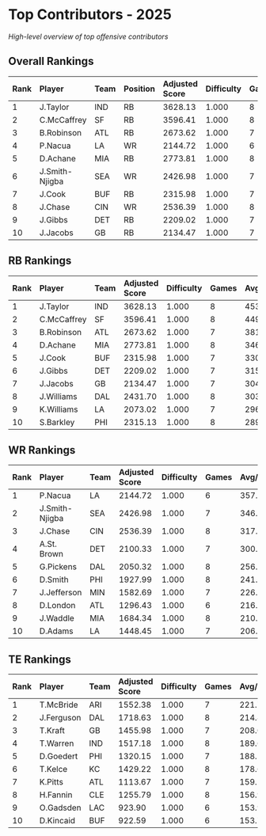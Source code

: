 # Top Contributors - 2025

*High-level overview of top offensive contributors*

## Overall Rankings

| Rank | Player         | Team | Position | Adjusted Score | Difficulty | Games | Avg/Game | Typical | Consistency | Trend      |
| :----| :--------------| :----| :--------| :--------------| :----------| :-----| :--------| :-------| :-----------| :----------|
| 1    | J.Taylor       | IND  | RB       | 3628.13        | 1.000      | 8     | 453.52   | 487.76  | 2/0/6       | Increasing |
| 2    | C.McCaffrey    | SF   | RB       | 3596.41        | 1.000      | 8     | 449.55   | 466.45  | 1/1/6       | Stable     |
| 3    | B.Robinson     | ATL  | RB       | 2673.62        | 1.000      | 7     | 381.95   | 418.76  | 2/0/5       | Stable     |
| 4    | P.Nacua        | LA   | WR       | 2144.72        | 1.000      | 6     | 357.45   | 376.63  | 1/0/5       | Stable     |
| 5    | D.Achane       | MIA  | RB       | 2773.81        | 1.000      | 8     | 346.73   | 343.16  | 2/0/6       | Stable     |
| 6    | J.Smith-Njigba | SEA  | WR       | 2426.98        | 1.000      | 7     | 346.71   | 384.58  | 2/1/4       | Increasing |
| 7    | J.Cook         | BUF  | RB       | 2315.98        | 1.000      | 7     | 330.85   | 366.75  | 2/0/5       | Decreasing |
| 8    | J.Chase        | CIN  | WR       | 2536.39        | 1.000      | 8     | 317.05   | 330.95  | 3/0/5       | Increasing |
| 9    | J.Gibbs        | DET  | RB       | 2209.02        | 1.000      | 7     | 315.57   | 274.74  | 1/0/6       | Stable     |
| 10   | J.Jacobs       | GB   | RB       | 2134.47        | 1.000      | 7     | 304.92   | 243.51  | 0/0/7       | Increasing |

## RB Rankings

| Rank | Player      | Team | Adjusted Score | Difficulty | Games | Avg/Game | Typical | Consistency | Trend      |
| :----| :-----------| :----| :--------------| :----------| :-----| :--------| :-------| :-----------| :----------|
| 1    | J.Taylor    | IND  | 3628.13        | 1.000      | 8     | 453.52   | 487.76  | 2/0/6       | Increasing |
| 2    | C.McCaffrey | SF   | 3596.41        | 1.000      | 8     | 449.55   | 466.45  | 1/1/6       | Stable     |
| 3    | B.Robinson  | ATL  | 2673.62        | 1.000      | 7     | 381.95   | 418.76  | 2/0/5       | Stable     |
| 4    | D.Achane    | MIA  | 2773.81        | 1.000      | 8     | 346.73   | 343.16  | 2/0/6       | Stable     |
| 5    | J.Cook      | BUF  | 2315.98        | 1.000      | 7     | 330.85   | 366.75  | 2/0/5       | Decreasing |
| 6    | J.Gibbs     | DET  | 2209.02        | 1.000      | 7     | 315.57   | 274.74  | 1/0/6       | Stable     |
| 7    | J.Jacobs    | GB   | 2134.47        | 1.000      | 7     | 304.92   | 243.51  | 0/0/7       | Increasing |
| 8    | J.Williams  | DAL  | 2431.70        | 1.000      | 8     | 303.96   | 309.24  | 2/1/5       | Decreasing |
| 9    | K.Williams  | LA   | 2073.02        | 1.000      | 7     | 296.15   | 283.12  | 1/0/6       | Stable     |
| 10   | S.Barkley   | PHI  | 2315.13        | 1.000      | 8     | 289.39   | 281.64  | 2/1/5       | Decreasing |

## WR Rankings

| Rank | Player         | Team | Adjusted Score | Difficulty | Games | Avg/Game | Typical | Consistency | Trend      |
| :----| :--------------| :----| :--------------| :----------| :-----| :--------| :-------| :-----------| :----------|
| 1    | P.Nacua        | LA   | 2144.72        | 1.000      | 6     | 357.45   | 376.63  | 1/0/5       | Stable     |
| 2    | J.Smith-Njigba | SEA  | 2426.98        | 1.000      | 7     | 346.71   | 384.58  | 2/1/4       | Increasing |
| 3    | J.Chase        | CIN  | 2536.39        | 1.000      | 8     | 317.05   | 330.95  | 3/0/5       | Increasing |
| 4    | A.St. Brown    | DET  | 2100.33        | 1.000      | 7     | 300.05   | 286.48  | 1/1/5       | Decreasing |
| 5    | G.Pickens      | DAL  | 2050.32        | 1.000      | 8     | 256.29   | 204.86  | 1/1/6       | Decreasing |
| 6    | D.Smith        | PHI  | 1927.99        | 1.000      | 8     | 241.00   | 200.40  | 3/1/4       | Increasing |
| 7    | J.Jefferson    | MIN  | 1582.69        | 1.000      | 7     | 226.10   | 210.86  | 0/1/6       | Increasing |
| 8    | D.London       | ATL  | 1296.43        | 1.000      | 6     | 216.07   | 171.35  | 1/2/3       | Increasing |
| 9    | J.Waddle       | MIA  | 1684.34        | 1.000      | 8     | 210.54   | 245.10  | 3/0/5       | Increasing |
| 10   | D.Adams        | LA   | 1448.45        | 1.000      | 7     | 206.92   | 194.77  | 1/1/5       | Stable     |

## TE Rankings

| Rank | Player     | Team | Adjusted Score | Difficulty | Games | Avg/Game | Typical | Consistency | Trend      |
| :----| :----------| :----| :--------------| :----------| :-----| :--------| :-------| :-----------| :----------|
| 1    | T.McBride  | ARI  | 1552.38        | 1.000      | 7     | 221.77   | 178.85  | 1/0/6       | Increasing |
| 2    | J.Ferguson | DAL  | 1718.63        | 1.000      | 8     | 214.83   | 260.57  | 2/1/5       | Decreasing |
| 3    | T.Kraft    | GB   | 1455.98        | 1.000      | 7     | 208.00   | 155.37  | 1/0/6       | Increasing |
| 4    | T.Warren   | IND  | 1517.18        | 1.000      | 8     | 189.65   | 197.26  | 2/0/6       | Stable     |
| 5    | D.Goedert  | PHI  | 1320.15        | 1.000      | 7     | 188.59   | 171.35  | 1/0/6       | Stable     |
| 6    | T.Kelce    | KC   | 1429.22        | 1.000      | 8     | 178.65   | 153.48  | 0/2/6       | Increasing |
| 7    | K.Pitts    | ATL  | 1113.67        | 1.000      | 7     | 159.10   | 173.35  | 2/1/4       | Increasing |
| 8    | H.Fannin   | CLE  | 1255.79        | 1.000      | 8     | 156.97   | 144.52  | 3/1/4       | Increasing |
| 9    | O.Gadsden  | LAC  | 923.90         | 1.000      | 6     | 153.98   | 167.83  | 2/0/4       | Increasing |
| 10   | D.Kincaid  | BUF  | 922.59         | 1.000      | 6     | 153.76   | 157.64  | 2/0/4       | Decreasing |

